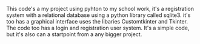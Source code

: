 This code's a my project using pyhton to my school work, it's a registration system with a relational database using a python library called sqlite3. it's too has a graphical interface uses the libaries Customtkinter and Tkinter. The code too has a login and registration user system. It's a simple code, but it's also can a startpoint from a any bigger project.
